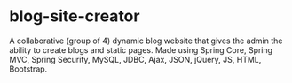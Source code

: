# blog-site-creator
A collaborative (group of 4) dynamic blog website that gives the admin the ability to create blogs and static pages. Made using Spring Core, Spring MVC, Spring Security, MySQL, JDBC, Ajax, JSON, jQuery, JS, HTML, Bootstrap.
